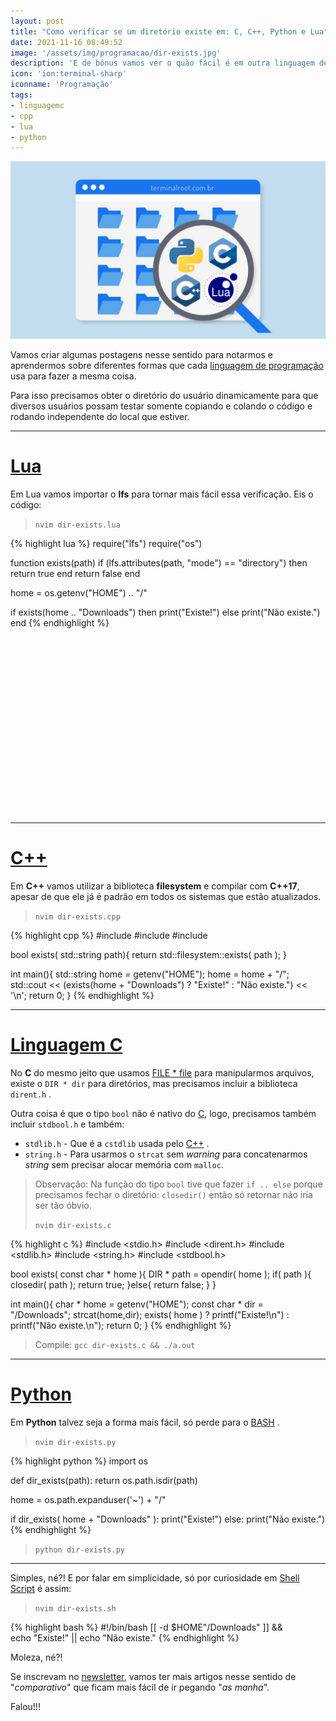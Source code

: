```yaml
---
layout: post
title: "Como verificar se um diretório existe em: C, C++, Python e Lua"
date: 2021-11-16 08:49:52
image: '/assets/img/programacao/dir-exists.jpg'
description: 'E de bônus vamos ver o quão fácil é em outra linguagem de programação.'
icon: 'ion:terminal-sharp'
iconname: 'Programação'
tags:
- linguagemc
- cpp
- lua
- python
---
```


![Como verificar se um diretório existe em: C, C++, Python e Lua](/assets/img/programacao/dir-exists.jpg)

Vamos criar algumas postagens nesse sentido para notarmos e aprendermos sobre diferentes formas que cada [linguagem de programação](https://terminalroot.com.br/2019/10/linguagem-de-programacao.html) usa para fazer a mesma coisa.

Para isso precisamos obter o diretório do usuário dinamicamente para que diversos usuários possam testar somente copiando e colando o código e rodando independente do local que estiver.

---

# [Lua](https://terminalroot.com.br/lua)
Em Lua vamos importar o **lfs** para tornar mais fácil essa verificação. Eis o código:
> `nvim dir-exists.lua`

{% highlight lua %}
require("lfs")
require("os")

function exists(path)
  if (lfs.attributes(path, "mode") == "directory") then
    return true
  end
  return false
end

home = os.getenv("HOME") .. "/"

if exists(home .. "Downloads") then
  print("Existe!")
else 
  print("Não existe.")
end
{% endhighlight %}


<!-- QUADRADO -->
<script async src="//pagead2.googlesyndication.com/pagead/js/adsbygoogle.js"></script>
<ins class="adsbygoogle"
style="display:inline-block;width:336px;height:280px"
data-ad-client="ca-pub-2838251107855362"
data-ad-slot="5351066970"></ins>
<script>
(adsbygoogle = window.adsbygoogle || []).push({});
</script>

---

# [C++](https://terminalroot.com.br/cpp)
Em **C++** vamos utilizar a biblioteca **filesystem** e compilar com **C++17**, apesar de que ele já é padrão em todos os sistemas que estão atualizados.
> `nvim dir-exists.cpp`

{% highlight cpp %}
#include <iostream>
#include <filesystem>
#include <cstdlib>

bool exists( std::string path){
  return std::filesystem::exists( path );
}

int main(){
  std::string home = getenv("HOME");
  home = home + "/";
  std::cout << (exists(home + "Downloads") ? "Existe!" : "Não existe.") << '\n';
  return 0;
}
{% endhighlight %}

---

# [Linguagem C](https://terminalroot.com.br/tags#linguagemc)
No **C** do mesmo jeito que usamos [FILE * file](https://terminalroot.com.br/2014/12/linguagem-c-utilizando-as-funcoes-fopen.html) para manipularmos arquivos, existe o `DIR * dir` para diretórios, mas precisamos incluir a biblioteca `dirent.h` .

Outra coisa é que o tipo `bool` não é nativo do [C](https://terminalroot.com.br/tags#linguagemc), logo, precisamos também incluir `stdbool.h` e também:
+ `stdlib.h` - Que é a `cstdlib` usada pelo [C++](https://terminalroot.com.br/cpp) .
+ `string.h` - Para usarmos o `strcat` sem *warning* para concatenarmos *string* sem precisar alocar memória com `malloc`.

> Observação: Na função do tipo `bool` tive que fazer `if .. else` porque precisamos fechar o diretório: `closedir()` então só retornar não iria ser tão óbvio.
> 
> `nvim dir-exists.c`

{% highlight c %}
#include <stdio.h>
#include <dirent.h>
#include <stdlib.h>
#include <string.h>
#include <stdbool.h>

bool exists( const char * home ){
  DIR * path = opendir( home ); 
  if( path ){
    closedir( path );
    return true;
  }else{
    return false;
  }
}

int main(){
  char * home = getenv("HOME");
  const char * dir = "/Downloads";
  strcat(home,dir);
  exists( home ) ? printf("Existe!\n") : printf("Não existe.\n");
  return 0;
}
{% endhighlight %}
> Compile: `gcc dir-exists.c && ./a.out`

---

<!-- RETANGULO LARGO 2 -->
<script async src="//pagead2.googlesyndication.com/pagead/js/adsbygoogle.js"></script>
<ins class="adsbygoogle"
style="display:block; text-align:center;"
data-ad-layout="in-article"
data-ad-format="fluid"
data-ad-client="ca-pub-2838251107855362"
data-ad-slot="8549252987"></ins>
<script>
(adsbygoogle = window.adsbygoogle || []).push({});
</script>

# [Python](https://terminalroot.com.br/tags#python)
Em **Python** talvez seja a forma mais fácil, só perde para o [BASH](https://terminalroot.com.br/shell) .
> `nvim dir-exists.py`

{% highlight python %}
import os

def dir_exists(path):
  return os.path.isdir(path)

home = os.path.expanduser('~') + "/"

if dir_exists( home + "Downloads" ):
    print("Existe!")
else:
    print("Não existe.")
{% endhighlight %}
> `python dir-exists.py`

---

Simples, né?! E por falar em simplicidade, só por curiosidade em [Shell Script](https://terminalroot.com.br/shell) é assim:
> `nvim dir-exists.sh`

{% highlight bash %}
#!/bin/bash
[[ -d $HOME"/Downloads" ]] && \
  echo "Existe!" || echo "Não existe."
{% endhighlight %}

Moleza, né?!

Se inscrevam no [newsletter](https://terminalroot.com.br/newsletter), vamos ter mais artigos nesse sentido de "*comparativo*" que ficam mais fácil de ir pegando "*as manha*".

Falou!!!
